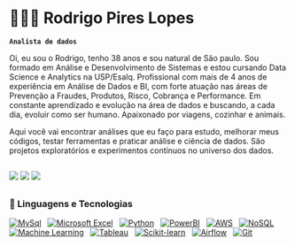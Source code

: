 # 👩🏻‍💻 Rodrigo Pires Lopes

**`Analista de dados`** 

Oi, eu sou o Rodrigo, tenho 38 anos e sou natural de São paulo. Sou formado em Análise e Desenvolvimento de Sistemas e estou cursando Data Science e Analytics na USP/Esalq. 
Profissional com mais de 4 anos de experiência em Análise de Dados e BI, com forte atuação nas áreas de Prevenção a Fraudes, Produtos, Risco, Cobrança e Performance. 
Em constante aprendizado e evolução na área de dados e buscando, a cada dia, evoluir como ser humano. 
Apaixonado por viagens, cozinhar e animais.

Aqui você vai encontrar análises que eu faço para estudo, melhorar meus códigos, testar ferramentas e praticar análise e ciência de dados. 
São projetos exploratórios e experimentos contínuos no universo dos dados.

  ##
 
<p align="center">
  <div> 
    <a href="mailto:rhpires@outlook.com"><img src="https://img.shields.io/badge/-Gmail-%23333?style=for-the-badge&logo=gmail&logoColor=white" target="_blank"></a>
    <a href="https://www.linkedin.com/in/rodrigo-pires-lopes/" target="_blank"><img src="https://img.shields.io/badge/-LinkedIn-%230077B5?style=for-the-badge&logo=linkedin&logoColor=white" target="_blank"></a>
    <a href="https://rodpireslopes.github.io/Portf-lio/" target="_blank"><img src="https://img.shields.io/badge/-Portf%C3%B3lio-%23556B2F?style=for-the-badge&logo=github&logoColor=white" target="_blank"></a>
  </div>
</p>

  ##

### 🤖 Linguagens e Tecnologias

[![MySql](https://img.shields.io/badge/MYSQL-5D8AA8?style=for-the-badge&logo=mysql&logoColor=white)](https://www.mysql.com/) &nbsp; [![Microsoft Excel](https://img.shields.io/badge/EXCEL-1E8449?style=for-the-badge&logo=microsoft-excel&logoColor=white)](https://www.microsoft.com/en-us/microsoft-365/excel) &nbsp; [![Python](https://img.shields.io/badge/PYTHON-21618C?style=for-the-badge&logo=python&logoColor=white)](https://www.python.org/) &nbsp; [![PowerBI](https://img.shields.io/badge/POWERBI-F4D03F?style=for-the-badge&logo=power-bi&logoColor=black)](https://powerbi.microsoft.com/) &nbsp; [![AWS](https://img.shields.io/badge/AWS-2C3E50?style=for-the-badge&logo=amazon-aws&logoColor=white)](https://aws.amazon.com/) &nbsp; [![NoSQL](https://img.shields.io/badge/NOSQL-1ABC9C?style=for-the-badge&logo=mongodb&logoColor=white)](https://www.mongodb.com/) &nbsp; [![Machine Learning](https://img.shields.io/badge/MACHINE%20LEARNING-E67E22?style=for-the-badge&logo=tensorflow&logoColor=white)](https://scikit-learn.org/stable/) &nbsp; [![Tableau](https://img.shields.io/badge/TABLEAU-E67E22?style=for-the-badge&logo=tableau&logoColor=white)](https://www.tableau.com/) &nbsp; [![Scikit-learn](https://img.shields.io/badge/SCIKIT--LEARN-21618C?style=for-the-badge&logo=scikit-learn&logoColor=white)](https://scikit-learn.org/stable/) &nbsp; [![Airflow](https://img.shields.io/badge/AIRFLOW-21618C?style=for-the-badge&logo=apache-airflow&logoColor=white)](https://airflow.apache.org/) &nbsp; [![Git](https://img.shields.io/badge/GIT-F05032?style=for-the-badge&logo=git&logoColor=white)](https://git-scm.com/)
